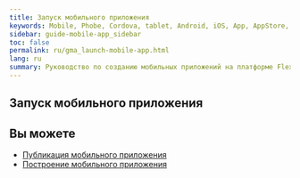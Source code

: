 ```yaml
---
title: Запуск мобильного приложения 
keywords: Mobile, Phobe, Cordova, tablet, Android, iOS, App, AppStore, play market
sidebar: guide-mobile-app_sidebar
toc: false
permalink: ru/gma_launch-mobile-app.html
lang: ru
summary: Руководство по созданию мобильных приложений на платформе Flexberry.
---
```


## Запуск мобильного приложения



## Вы можете

* [Публикация мобильного приложения](gma_publish-mobile-app.html)
* [Построение мобильного приложения](gma_build-mobile-app.html)
